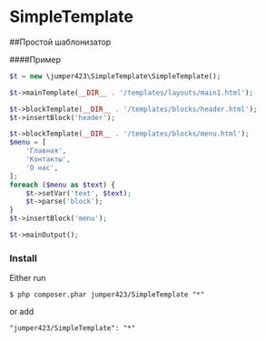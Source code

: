 # SimpleTemplate
##Простой шаблонизатор

####Пример

```php
$t = new \jumper423\SimpleTemplate\SimpleTemplate();

$t->mainTemplate(__DIR__ . '/templates/layouts/main1.html');

$t->blockTemplate(__DIR__ . '/templates/blocks/header.html');
$t->insertBlock('header');

$t->blockTemplate(__DIR__ . '/templates/blocks/menu.html');
$menu = [
    'Главная',
    'Контакты',
    'О нас',
];
foreach ($menu as $text) {
    $t->setVar('text', $text);
    $t->parse('block');
}
$t->insertBlock('menu');

$t->mainOutput();
```

### Install

Either run

```
$ php composer.phar jumper423/SimpleTemplate "*"
```

or add

```
"jumper423/SimpleTemplate": "*"
```
